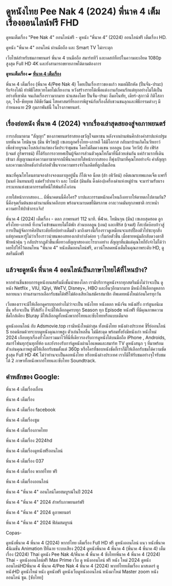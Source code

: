 

# ดูหนังไทย Pee Nak 4 (2024) พี่นาค 4 เต็มเรื่องออนไลน์ฟรี FHD

ดูหนเต็มเรื่อง "Pee Nak 4" ออนไลน์ฟรี - ดูหนัง “พี่นาค 4” (2024) ออนไลน์ฟรี เต็มเรื่อง HD.

ดูหนัง "พี่นาค 4" ออนไลน์ ผ่านมือถือ และ Smart TV ไม่กระตุก

เว็บไซต์สำหรับชมภาพยนตร์ พี่นาค 4 บนมือถือ สมาร์ททีวี และเดสก์ท็อปในความละเอียด 1080p สูงสุด Full HD 4K และยังสามารถขยายภาพได้ตามต้องการ

**ดูหนเต็มเรื่อง ☛ [พี่นาค 4 เต็มเรื่อง](https://adsmovie.top/th/1172533/pee-nak-4.html)**

พี่นาค 4 เต็มเรื่อง (พี่นาค 4/Pee Nak 4) โดยเป็นเรื่องราวของแก้ว หมอผีฝึกหัด (ปั้นจั่น-ปรมะ) รับจ้างไล่ผี ทำพิธีไสยเวทโดยไม่เกี่ยงงาน หวังสร้างรายได้เพื่อแต่งงานกับคนรักแต่ทุกอย่างไม่ได้เป็นอย่างที่เขาคิด จนเกิดเรื่องราวมากมาย นำแสดงโดย ปั้นจั่น-ปรมะ อิ่มอโนทัย, เดียร์-สุภาวดี กิติโสภากุล, โจอี้-ชัยยุทธ กิติชัยวัฒน์ ไสยศาสตร์ที่รอการพิสูจน์กับเรื่องลี้ลับชวนชนลุกและพิธีกรรมต่างๆ มีกำหนดฉาย 29 กุมภาพันธ์นี้ ในโรงภาพยนตร์.

## เรื่องย่อหนัง พี่นาค 4 (2024) จากเรื่องเล่าสุดสยองสู่จอภาพยนตร์

การกลับมาตาม “สัญญา” ของภาพยนตร์ฮาสยองขวัญใจมหาชน หลังจากผ่านพ้นศึกล้างคำสาปแห่งปฐมบทพี่นาค โทมินจุน (มีน พีรวิชญ์) เซเลบลูกครึ่งไทย-เกาหลี ได้มีโอกาส กลับมาบ้านเกิดในวัยเยาว์ เพื่อช่วยบูรณะโบสถ์เก่าแก่ของวัดประจำชุมชน โดยไม่ลืมควงแขน บอลลูน (เอม วิทวัส) กับ เฟิร์ส (เจมส์ ภูริพรรธน์) ที่ได้รับการอวยยศเป็นผู้จัดการส่วนตัวคุณโทก็มาที่นี่ด้วยเช่นกัน แค่ก้าวแรกที่เดินเข้ามา สัญญาณแห่งความอาฆาตจากผีพี่นาคภายใต้หน้ากากสยอง ก็พุ่งเป้ามาที่คุณโทอย่างจัง คำสัญญาและความเกลียดชังกำลังก่อตัวขึ้นจากความทรงจำในอดีตที่ถูกลืมเลือน 

ขณะที่คุณโทโดนตามจองล้างจองผลาญอยู่นั้น ก็ได้เจอ น็อต (ต้า อธิวัตน์) อดีตเณรเทพแกดเจ็ต แพรรี่ (นนท์ อินทนนท์) แม่ครัวปากแจ๋ว และ โบนัส (มินตัน ดิ๊งด่อง)เครื่องด่าแห่งหมู่บ้าน จะมาร่วมรับแรงกระแทกแห่งชะตากรรมที่หนีให้พ้นยังไงก่อน 

ภายใต้หน้ากากสยอง... ผีพี่นาคตนนี้คือใคร? บาปและกรรมหนักแค่ไหนถึงอยากให้ตายตกไปตามกัน? นี่คือจุดเริ่มต้นของตำนานพี่นาคอีกบท พร้อมจะมาบดขยี้มิตรภาพ อาละวาดมันทุกภพชาติ กระหน่ำความฮาให้ป่าช้ากระเจิง!

พี่นาค 4 (2024) เต็มเรื่อง - ตลก ภาพยนตร์ 112 นาที. พี่4าค. โทมินจุน (มีน) เซเลบสุดฮอต ลูกครึ่งไทย-เกาหลี ที่งานวิ่งเข้าชนแทบไม่ได้พัก ส่วนบอลลูน (เอม) และเฟิร์ส (เจมส์) ก็สะบัดบ๊อบก้าวสู่การเป็นผู้จัดการศิลปินระดับท็อปอย่างเต็มตัว มาถึงตรงนี้เรื่องราวดูเหมือนจะแฮปปี้ลงตัวไปซะทุกสิ่ง แต่ทุกคนหารู้ไม่ว่าเรื่องราวน่าขนพองสยองเกล้ากำลังค่อย ๆ เริ่มก่อตัวขึ้น เมื่อชายหนุ่มลึกลับดวงตาสีฟ้าหน้าคุ้น ๆ กลับปรากฏตัวขึ้นเพื่อทวงสัญญาสยองอะไรบางอย่าง สัญญาที่แม้แต่คุณโทก็ยังจำไม่ได้ว่าเคยไปให้ไว้ตอนไหน "พี่นาค 4" หนังเต็มออนไลน์ฟรี, ดาวน์โหลดหนังเต็มในคุณภาพระดับ HD, ดูสตรีมมิ่งฟรี

## แล้วจะดูหนัง พี่นาค 4 ออนไลน์เป็นภาษาไทยได้ที่ไหนบ้าง?

หากท่านชื่นชอบการดูหนังบนสตรีมมิ่งชั้นนำของโลก เรามีบริการดูหนังจากทุกสตรีมมิ่งไม่ว่าจะเป็น ดูหนัง Netflix , VIU, IQiyi, WeTV, Disney+, HBO และอื่นๆอีกมากมาย มีหนังให้เลือกดูหลากหลายแนว ท่านสามารถเลือกรับชมได้ฟรีไม่ต้องเสียเงินสมัครสมาชิก อัพเดทหนังใหม่ก่อนใครทุกวัน

เว็บของเราจะมีให้เลือกดูครบทุกอย่างไม่ว่าจะเป็น หนังไทย หนังตลก หนังจีน หนังฝรั่ง การ์ตูนอนิเมชั่น หรือจะเป็น ซีรี่ส์ฝรั่ง ก็จะมีให้เลือกดูครบทุก Season ทุก Episode หนังฟรี ที่มีคุณภาพความชัดใกล้เคียง Bluray มีให้เลือกดูทั้งหนังพากย์ไทยและซับไทยหรือแบบเต็มจอ

ดูหนังออนไลน์ กับ Adsmovie.top เรามีหนังใหม่ล่าสุด ทั้งหนังไทย หนังต่างประเทศ ซีรี่ย์ออนไลน์ S ยอดนิยมด้วยระบบดูหนังคุณภาพสูง ตัวเล่นไหลลื่น ไม่มีสะดุด พร้อมทั้งยังมีหนังเก่า หนังใหม่ 2024 เกือบทุกเรื่องทั่วโลกรวมมาไว้ที่นี่ที่เดียวรองรับการดูหนังได้บนมือถือ iPhone , Androids, สมาร์โฟนทุกรุ่นทุกยี่ห้อ และยังรองรับการ์ดูหนังผ่านไอแพดและสมาร์ท TV ดูหนังสนุก ๆ ที่มาพร้อมตัวเล่นคุณภาพสูงมีให้เลือกรับชมตั้งแต่ 360p หรือใครที่ชอบหนังชัดก็เราก็มีให้เลือกรับชมได้ความชัดสูงสุด Full HD 4K ไม่ว่าท่านจะเป็นคอหนังไทย หรือหนังต่างประเทศ เราก็มีให้รับชมอย่างจุใจรับชมได้ 2 ภาษาทั้งหนังพากย์ไทยและซับไทย Soundtrack.

## คำหลักของ Google:

พี่นาค 4 เต็มเรื่องเถื่อน

พี่นาค 4 เต็มเรื่อง

พี่นาค 4 เต็มเรื่อง facebook

พี่นาค 4 เต็มเรื่องซูม

พี่นาค 4 เต็มเรื่องภาคไทย

พี่นาค 4 เต็มเรื่อง 2024hd

พี่นาค 4 เต็มเรื่องดูหนังฟรีออนไลน์

พี่นาค 4 เต็มเรื่อง 037

พี่นาค 4 เต็มเรื่อง พากย์ไทย ฟรี

พี่นาค 4 เต็มเรื่องออนไลน์

พี่นาค 4 "พี่นาค 4" ออนไลน์โดยสมบูรณ์ในปี 2024

พี่นาค 4 "พี่นาค 4" 2024 สำหรับภาพยนตร์ฟรี

พี่นาค 4 "พี่นาค 4" 2024 ดูภาพยนตร์

พี่นาค 4 "พี่นาค 4" 2024 ฟิล์มสมบูรณ์

Copas-

ดูหนังพี่นาค 4 พี่นาค 4 (2024) พากย์ไทย เต็มเรื่อง Full HD ฟรี ดูหนังออนไลน์ แนว หนังพี่นาค 4นิเมชั่น Animation ปีที่ฉาย ระบบเสียง 2024 ดูหนังพี่นาค 4 พี่นาค 4 (พี่นาค 4 พี่นาค 4) เต็มเรื่อง (2024) Thai ดูหนัง Pee Nak 4/พี่นาค 4 พี่นาค 4 ซับไทยพี่นาค 4 พี่นาค 4 (2024) Thai - ดูหนังออนไลน์ฟรี Max Prime เว็บ ดู หนังออนไลน์ ฟรี หนัง ใหม่ 2024 ดูหนังออนไลน์HDพี่นาค 4 พี่นาค 4/Pee Nak 4 พี่นาค 4 (2024) พากย์ไทยเต็มเรื่อง มาสเตอร์ ดูหนังHD ดูหนังใหม่ หนัง ดูหนังฟรี ดูหนังเว็บดูหนังออนไลน์ หนังมาใหม่ Master zoom หนังออนไลน์ ซูม. [ซับไทย]
